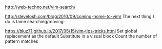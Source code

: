 http://web-techno.net/vim-search/

http://stevelosh.com/blog/2010/09/coming-home-to-vim/
The next thing I do is tame searching/moving:

https://bluz71.github.io/2017/05/15/vim-tips-tricks.html
Set global replacement as the default
Substitute in a visual block
Count the number of pattern matches

